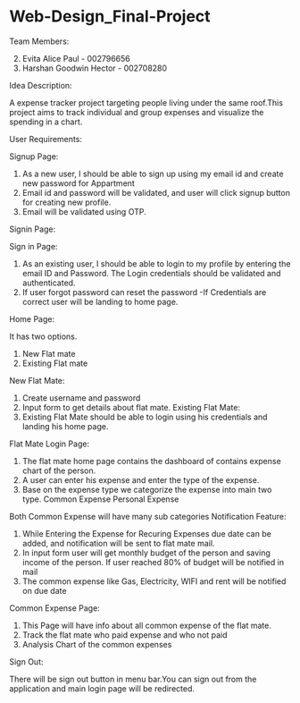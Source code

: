 # Web-Design_Final-Project

Team Members:

2. Evita Alice Paul - 002796656
3. Harshan Goodwin Hector - 002708280

Idea Description:

A expense tracker project targeting people living under the same roof.This project aims to track individual and group expenses and visualize the spending in a chart.

User Requirements:

Signup Page:

1. As a new user, I should be able to sign up using my email id and create new password for Appartment
2. Email id and password will be validated, and user will click signup button for creating new profile.
3. Email will be validated using OTP.

Signin Page:

Sign in Page:

1. As an existing user, I should be able to login to my profile by entering the email ID and Password. The Login credentials should be validated and authenticated.
2. If user forgot password can reset the password -If Credentials are correct user will be landing to home page.

Home Page:

It has two options.

1. New Flat mate
2. Existing Flat mate

New Flat Mate:

1. Create username and password
2. Input form to get details about flat mate. Existing Flat Mate:
3. Existing Flat Mate should be able to login using his credentials and landing his home page.

Flat Mate Login Page:

1. The flat mate home page contains the dashboard of contains expense chart of the person.
2. A user can enter his expense and enter the type of the expense.
3. Base on the expense type we categorize the expense into main two type.
Common Expense
Personal Expense


Both Common Expense will have many sub categories
Notification Feature:

1. While Entering the Expense for Recuring Expenses due date can be added, and notification will be sent to flat mate mail.
2. In input form user will get monthly budget of the person and saving income of the person. If user reached 80% of budget will be notified in mail
3. The common expense like Gas, Electricity, WIFI and rent will be notified on due date

Common Expense Page:

1. This Page will have info about all common expense of the flat mate.
2. Track the flat mate who paid expense and who not paid
3. Analysis Chart of the common expenses

Sign Out:

There will be sign out button in menu bar.You can sign out from the application and main login page will be redirected.
